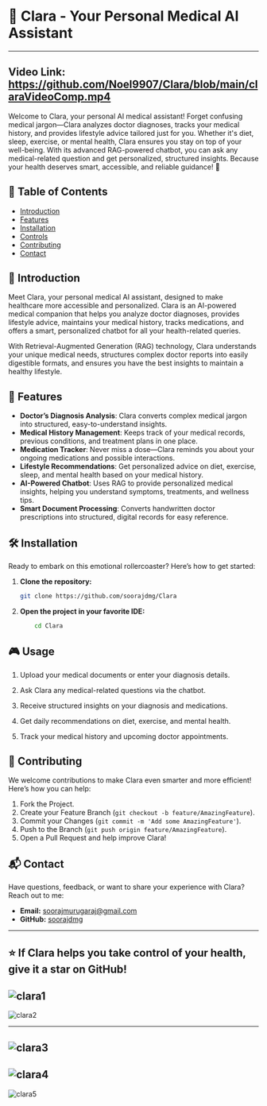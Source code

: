 # 🤖 Clara - Your Personal Medical AI Assistant



---
Video Link: https://github.com/Noel9907/Clara/blob/main/claraVideoComp.mp4
---

Welcome to Clara, your personal AI medical assistant! Forget confusing medical jargon—Clara analyzes doctor diagnoses, tracks your medical history, and provides lifestyle advice tailored just for you. Whether it's diet, sleep, exercise, or mental health, Clara ensures you stay on top of your well-being. With its advanced RAG-powered chatbot, you can ask any medical-related question and get personalized, structured insights. Because your health deserves smart, accessible, and reliable guidance! 🚀

## 🚀 Table of Contents

- [Introduction](#%EF%B8%8F-introduction)
- [Features](#%F0%9F%8C%9F-features)
- [Installation](#%F0%9F%9B%A0-installation)
- [Controls](#%F0%9F%8F%92-controls)
- [Contributing](#%F0%9F%A4%9D-contributing)
- [Contact](#%F0%9F%93%AC-contact)

## 📖 Introduction

Meet Clara, your personal medical AI assistant, designed to make healthcare more accessible and personalized. Clara is an AI-powered medical companion that helps you analyze doctor diagnoses, provides lifestyle advice, maintains your medical history, tracks medications, and offers a smart, personalized chatbot for all your health-related queries.

With Retrieval-Augmented Generation (RAG) technology, Clara understands your unique medical needs, structures complex doctor reports into easily digestible formats, and ensures you have the best insights to maintain a healthy lifestyle.

## 🌟 Features

- **Doctor’s Diagnosis Analysis**: Clara converts complex medical jargon into structured, easy-to-understand insights.
- **Medical History Management**: Keeps track of your medical records, previous conditions, and treatment plans in one place.
- **Medication Tracker**: Never miss a dose—Clara reminds you about your ongoing medications and possible interactions.
- **Lifestyle Recommendations**: Get personalized advice on diet, exercise, sleep, and mental health based on your medical history.
- **AI-Powered Chatbot**: Uses RAG to provide personalized medical insights, helping you understand symptoms, treatments, and wellness tips.
- **Smart Document Processing**: Converts handwritten doctor prescriptions into structured, digital records for easy reference.

## 🛠 Installation

Ready to embark on this emotional rollercoaster? Here’s how to get started:

1. **Clone the repository:**
    ```sh
    git clone https://github.com/soorajdmg/Clara
    ```

2. **Open the project in your favorite IDE:**
    ```sh
        cd Clara
    ```

## 🎮 Usage

1. Upload your medical documents or enter your diagnosis details.

2. Ask Clara any medical-related questions via the chatbot.

3. Receive structured insights on your diagnosis and medications.

4. Get daily recommendations on diet, exercise, and mental health.

5. Track your medical history and upcoming doctor appointments.

## 🤝 Contributing

We welcome contributions to make Clara even smarter and more efficient! Here’s how you can help:

1. Fork the Project.
2. Create your Feature Branch (`git checkout -b feature/AmazingFeature`).
3. Commit your Changes (`git commit -m 'Add some AmazingFeature'`).
4. Push to the Branch (`git push origin feature/AmazingFeature`).
5. Open a Pull Request and help improve Clara!

## 📬 Contact

Have questions, feedback, or want to share your experience with Clara? Reach out to me:

- **Email:** [soorajmurugaraj@gmail.com](mailto:soorajmurugaraj@gmail.com)
- **GitHub:** [soorajdmg](https://github.com/soorajdmg)

---

⭐️ If Clara helps you take control of your health, give it a star on GitHub!
---
![clara1](https://github.com/user-attachments/assets/2bc8c60c-3f01-4688-ae35-e53968f9546c)
---
![clara2](https://github.com/user-attachments/assets/fade34f3-90d4-45cb-bc5c-168f1013d24a)

---
![clara3](https://github.com/user-attachments/assets/86a09295-eea3-46b6-bdfd-11ca80638072)
---
![clara4](https://github.com/user-attachments/assets/10dfc983-22d0-4ac7-bca8-c5432cb67979)
---
![clara5](https://github.com/user-attachments/assets/4aac297e-0ebc-45ae-88fb-6445e7d86750)
